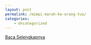 ```yaml
---
layout: post
permalink: /mimpi-marah-ke-orang-tua/
categories:
    - Uncategorized
---
```


[Baca Selengkapnya](/08)